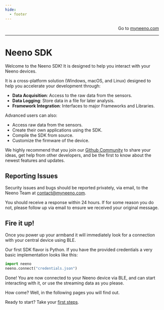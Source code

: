 ```yaml
---
hide:
  - footer
---
```


<p style="text-align: right;">Go to <a href="https://myneeno.com">myneeno.com</a></p>

---

# Neeno SDK

Welcome to the Neeno SDK! It is designed to help you interact with your Neeno
devices.

It is a cross-platform solution (Windows, macOS, and Linux) designed to help
you accelerate your development through:

- **Data Acquisition**: Access to the raw data from the sensors.
- **Data Logging**: Store data in a file for later analysis.
- **Framework Integration**: Interfaces to major Frameworks and Libraries.

Advanced users can also:

- Access raw data from the sensors.
- Create their own applications using the SDK.
- Compile the SDK from source.
- Customize the firmware of the device.

We highly recommend that you join our [Github Community](https://github.com/MyNeeno)
to share your ideas, get help from other developers, and be the first to know
about the newest features and updates.

## Reporting Issues

Security issues and bugs should be reported privately, via email, to the Neeno
Team at <contact@myneeno.com>.

You should receive a response within 24 hours. If for some reason you do not,
please follow up via email to ensure we received your original message.

## Fire it up!

Once you power up your armband it will immediately look for a connection with
your central device using BLE.

Our first SDK flavor is Python. If you have the provided credentials a very
basic implementation looks like this:

```python
import neeno
neeno.connect("credentials.json")
```

Done! You are now connected to your Neeno device via BLE, and can start
interacting with it, or use the streaming data as you please.

How come? Well, in the following pages you will find out.

Ready to start? Take your [first steps](Software/introduction.md).